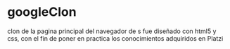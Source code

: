 # googleClon
clon de la pagina principal del navegador de s
 fue diseñado con html5 y css, con el fin de poner en practica los conocimientos adquiridos en Platzi
